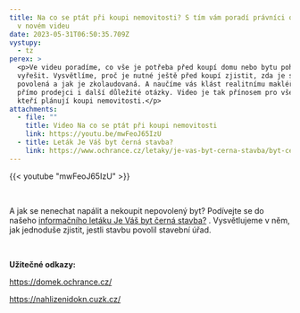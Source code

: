 ```yaml
---
title: Na co se ptát při koupi nemovitosti? S tím vám poradí právníci ombudsmana
  v novém videu
date: 2023-05-31T06:50:35.709Z
vystupy:
  - tz
perex: >
  <p>Ve videu poradíme, co vše je potřeba před koupí domu nebo bytu pohlídat a
  vyřešit. Vysvětlíme, proč je nutné ještě před koupí zjistit, zda je stavba
  povolená a jak je zkolaudovaná. A naučíme vás klást realitnímu makléři nebo
  přímo prodejci i další důležité otázky. Video je tak přínosem pro všechny,
  kteří plánují koupi nemovitosti.</p>
attachments:
  - file: ""
    title: Video Na co se ptát při koupi nemovitosti
    link: https://youtu.be/mwFeoJ65IzU
  - title: Leták Je Váš byt černá stavba?
    link: https://www.ochrance.cz/letaky/je-vas-byt-cerna-stavba/byt-cerna-stavba.pdf
---
```



{{< youtube "mwFeoJ65IzU" >}}



<p>&nbsp;</p>

<p>A jak se nenechat napálit a nekoupit nepovolený byt? Podívejte se do našeho <a href="https://www.ochrance.cz/letaky/je-vas-byt-cerna-stavba/byt-cerna-stavba.pdf">informačního letáku Je Váš byt černá stavba?</a>&nbsp;.&nbsp;Vysvětlujeme v něm, jak jednoduše zjistit, jestli stavbu povolil stavební úřad.</p>

<p>&nbsp;</p>

<p><strong>Užitečné odkazy:</strong></p>

<p><a href="https://domek.ochrance.cz/">https://domek.ochrance.cz/</a></p>

<p><a href="https://nahlizenidokn.cuzk.cz/">https://nahlizenidokn.cuzk.cz/</a></p>
